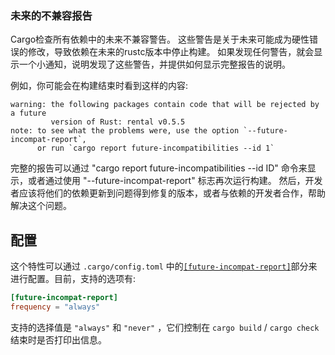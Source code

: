 ### 未来的不兼容报告

Cargo检查所有依赖中的未来不兼容警告。
这些警告是关于未来可能成为硬性错误的修改，导致依赖在未来的rustc版本中停止构建。
如果发现任何警告，就会显示一个小通知，说明发现了这些警告，并提供如何显示完整报告的说明。

例如，你可能会在构建结束时看到这样的内容:

```text
warning: the following packages contain code that will be rejected by a future
         version of Rust: rental v0.5.5
note: to see what the problems were, use the option `--future-incompat-report`,
      or run `cargo report future-incompatibilities --id 1`
```

完整的报告可以通过 "cargo report future-incompatibilities --id ID" 命令来显示，或者通过使用 "--future-incompat-report" 标志再次运行构建。
然后，开发者应该将他们的依赖更新到问题得到修复的版本，或者与依赖的开发者合作，帮助解决这个问题。

## 配置

这个特性可以通过 `.cargo/config.toml` 中的[`[future-incompat-report]`][config]部分来进行配置。目前，支持的选项有:

```toml
[future-incompat-report]
frequency = "always"
```

支持的选择值是 `"always"` 和 `"never"` ，它们控制在 `cargo build` / `cargo check` 结束时是否打印出信息。

[config]: config.md#future-incompat-report
